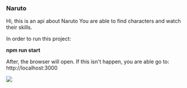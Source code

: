 ### Naruto
Hi, this is an api about Naruto
You are able to find characters and watch their skills.

In order to run this project:

**npm run start**


After, the browser will open. If this isn't happen, you are able go to: http://localhost:3000

[![](https://i.pinimg.com/originals/ac/58/31/ac5831b6b19b390006a7a04e11381377.gif)](https://i.pinimg.com/originals/ac/58/31/ac5831b6b19b390006a7a04e11381377.gif)


